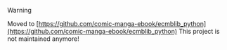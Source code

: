 > [!WARNING]
> Moved to [https://github.com/comic-manga-ebook/ecmblib_python](https://github.com/comic-manga-ebook/ecmblib_python)
> This project is not maintained anymore!
